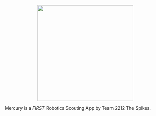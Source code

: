 <p align="center">
  <img height="300" src="https://i.imgur.com/EEDMmeZ.png">
</p>

Mercury is a _FIRST_ Robotics Scouting App by Team 2212 The Spikes.
